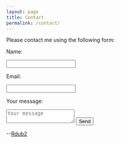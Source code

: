 ```yaml
---
layout: page
title: Contact
permalink: /contact/
---
```


Please contact me using the following form:

<form action="//formspree.io/rwinters2007@gmail.com" method="POST">
    <p>Name: </p><input type="text" name="name"><br />
    <p>Email: </p><input type="email" name="email"><br />
    <p>Your message: </p><textarea placeholder="Your message"></textarea>
    <input type="submit" value="Send">
</form>

--[Rdub2](http://rdub2.github.io/practicalmachinelearning)

